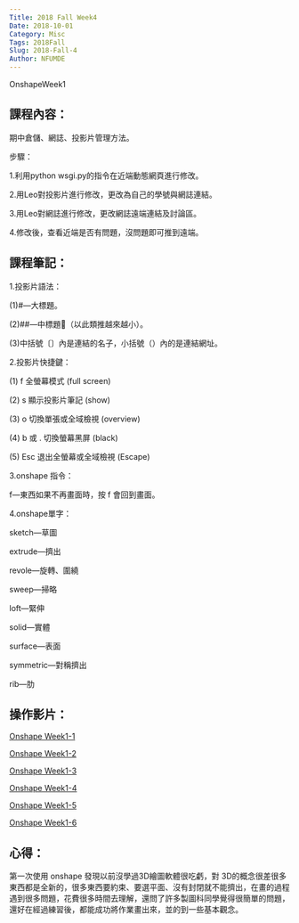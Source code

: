 ```yaml
---
Title: 2018 Fall Week4
Date: 2018-10-01
Category: Misc
Tags: 2018Fall
Slug: 2018-Fall-4
Author: NFUMDE
---
```


OnshapeWeek1

<!-- PELICAN_END_SUMMARY -->

課程內容：
----

期中倉儲、網誌、投影片管理方法。

步驟：

1.利用python wsgi.py的指令在近端動態網頁進行修改。

2.用Leo對投影片進行修改，更改為自己的學號與網誌連結。

3.用Leo對網誌進行修改，更改網誌遠端連結及討論區。

4.修改後，查看近端是否有問題，沒問題即可推到遠端。


課程筆記：
----

1.投影片語法：

(1)#—大標題。

(2)##—中標題（以此類推越來越小）。

(3)中括號〔〕內是連結的名子，小括號（）內的是連結網址。

2.投影片快捷鍵：

(1) f 全螢幕模式 (full screen)

(2) s 顯示投影片筆記 (show)

(3) o 切換單張或全域檢視 (overview)

(4) b 或 . 切換螢幕黑屏 (black)

(5)  Esc 退出全螢幕或全域檢視 (Escape)

3.onshape 指令：

f—東西如果不再畫面時，按 f 會回到畫面。

4.onshape單字：

sketch—草圖

extrude—擠出

revole—旋轉、圍繞

sweep—掃略

loft—緊伸

solid—實體

surface—表面

symmetric—對稱擠出

rib—肋

操作影片：
----
[Onshape Week1-1](https://www.youtube.com/watch?v=lcjl8VVQvIo&t=101s)

[Onshape Week1-2](https://www.youtube.com/watch?v=PL1Kp6vZJfk&t=152s)

[Onshape Week1-3](https://www.youtube.com/watch?v=LyAdxr9W5GE)

[Onshape Week1-4](https://www.youtube.com/watch?v=Ior83nDxCCY&t=3s)

[Onshape Week1-5](https://www.youtube.com/watch?v=h4lc2aes4XA&t=62s)

[Onshape Week1-6](https://www.youtube.com/watch?v=rQKIj8KK7mY&t=38s)


心得：
----
第一次使用 onshape 發現以前沒學過3D繪圖軟體很吃虧，對 3D的概念很差很多東西都是全新的，很多東西要約束、要選平面、沒有封閉就不能擠出，在畫的過程遇到很多問題，花費很多時間去理解，還問了許多製圖科同學覺得很簡單的問題，還好在經過練習後，都能成功將作業畫出來，並的到一些基本觀念。


